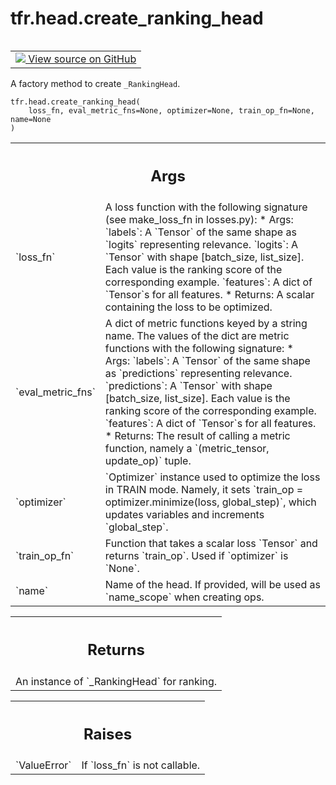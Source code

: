 <div itemscope itemtype="http://developers.google.com/ReferenceObject">
<meta itemprop="name" content="tfr.head.create_ranking_head" />
<meta itemprop="path" content="Stable" />
</div>

# tfr.head.create_ranking_head

<!-- Insert buttons and diff -->

<table class="tfo-notebook-buttons tfo-api" align="left">

<td>
  <a target="_blank" href="https://github.com/tensorflow/ranking/tree/master/tensorflow_ranking/python/head.py">
    <img src="https://www.tensorflow.org/images/GitHub-Mark-32px.png" />
    View source on GitHub
  </a>
</td>
</table>

A factory method to create `_RankingHead`.

<pre class="devsite-click-to-copy prettyprint lang-py tfo-signature-link">
<code>tfr.head.create_ranking_head(
    loss_fn, eval_metric_fns=None, optimizer=None, train_op_fn=None, name=None
)
</code></pre>

<!-- Placeholder for "Used in" -->

<!-- Tabular view -->

 <table class="properties responsive orange">
<tr><th colspan="2"><h2 class="add-link">Args</h2></th></tr>

<tr>
<td>
`loss_fn`
</td>
<td>
A loss function with the following signature (see make_loss_fn in
losses.py):
* Args:
`labels`: A `Tensor` of the same shape as `logits` representing
relevance.
`logits`: A `Tensor` with shape [batch_size, list_size]. Each value is
the ranking score of the corresponding example.
`features`: A dict of `Tensor`s for all features.
* Returns: A scalar containing the loss to be optimized.
</td>
</tr><tr>
<td>
`eval_metric_fns`
</td>
<td>
A dict of metric functions keyed by a string name. The
values of the dict are metric functions with the following signature:
* Args:
`labels`: A `Tensor` of the same shape as `predictions` representing
relevance.
`predictions`: A `Tensor` with shape [batch_size, list_size]. Each value
is the ranking score of the corresponding example.
`features`: A dict of `Tensor`s for all features.
* Returns: The result of calling a metric function, namely a
`(metric_tensor, update_op)` tuple.
</td>
</tr><tr>
<td>
`optimizer`
</td>
<td>
`Optimizer` instance used to optimize the loss in TRAIN mode.
Namely, it sets `train_op = optimizer.minimize(loss, global_step)`, which
updates variables and increments `global_step`.
</td>
</tr><tr>
<td>
`train_op_fn`
</td>
<td>
Function that takes a scalar loss `Tensor` and returns
`train_op`. Used if `optimizer` is `None`.
</td>
</tr><tr>
<td>
`name`
</td>
<td>
Name of the head. If provided, will be used as `name_scope` when
creating ops.
</td>
</tr>
</table>

<!-- Tabular view -->

 <table class="properties responsive orange">
<tr><th colspan="2"><h2 class="add-link">Returns</h2></th></tr>
<tr class="alt">
<td colspan="3">
An instance of `_RankingHead` for ranking.
</td>
</tr>

</table>

<!-- Tabular view -->

 <table class="properties responsive orange">
<tr><th colspan="2"><h2 class="add-link">Raises</h2></th></tr>

<tr>
<td>
`ValueError`
</td>
<td>
If `loss_fn` is not callable.
</td>
</tr>
</table>
